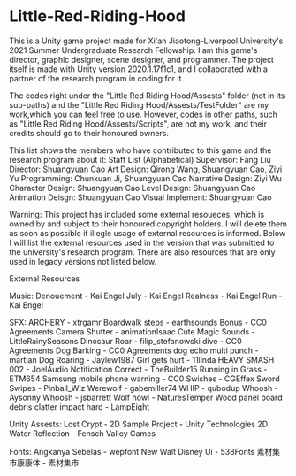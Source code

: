 # Little-Red-Riding-Hood
This is a Unity game project made for Xi'an Jiaotong-Liverpool University's 2021 Summer Undergraduate Research Fellowship.
I am this game's director, graphic designer, scene designer, and programmer.
The project itself is made with Unity version 2020.1.17f1c1, and I collaborated with a partner of the research program in coding for it.

The codes right under the "Little Red Riding Hood/Assests" folder (not in its sub-paths) and the "Little Red Riding Hood/Assests/TestFolder" are my work,which you can feel free to use.
However, codes in other paths, such as "Little Red Riding Hood/Assests/Scripts", are not my work, and their credits should go to their honoured owners.

This list shows the members who have contributed to this game and the research program about it:
Staff List (Alphabetical)
Supervisor: Fang Liu
Director: Shuangyuan Cao
Art Design: Qirong Wang, Shuangyuan Cao, Ziyi Yu
Programming: Chunxuan Ji, Shuangyuan Cao
Narrative Design: Ziyi Wu
Character Design: Shuangyuan Cao
Level Design: Shuangyuan Cao
Animation Deisgn: Shuangyuan Cao
Visual Implement: Shuangyuan Cao

Warning: This project has included some external resoueces, which is owned by and subject to their honoured copyright holders.
I will delete them as soon as possible if illegle usage of external resources is informed.
Below I will list the external resources used in the version that was submitted to the university's research program.
There are also resources that are only used in legacy versions not listed below.

External Resources

Music:
Denouement - Kai Engel
July - Kai Engel
Realness - Kai Engel
Run - Kai Engel

SFX:
ARCHERY - xtrgamr
Boardwalk steps - earthsounds
Bonus - CC0 Agreements
Camera Shutter - animationIsaac
Cute Magic Sounds - LittleRainySeasons
Dinosaur Roar - filip_stefanowski
dive - CC0 Agreements
Dog Barking - CC0 Agreements
dog echo multi punch - martian
Dog Roaring - Jaylew1987
Girl gets hurt - 11linda
HEAVY SMASH 002 - JoelAudio
Notification Correct - TheBuilder15
Running in Grass - ETM654
Samsung mobile phone warning - CC0
Swishes - CGEffex
Sword Swipes - Pinball_Wiz
Werewolf - gabemiller74
WHIP - qubodup
Whoosh - Aysonny
Whoosh - jsbarrett
Wolf howl - NaturesTemper
Wood panel board debris clatter impact hard - LampEight

Unity Assests:
Lost Crypt - 2D Sample Project - Unity Technologies
2D Water Reflection - Fensch Valley Games

Fonts:
Angkanya Sebelas - wepfont
New Walt Disney Ui - 538Fonts
素材集市康康体 - 素材集市
